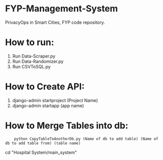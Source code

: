 # FYP-Management-System

PrivacyOps in Smart Cities, FYP code repository.

# How to run:

1. Run Data-Scraper.py
2. Run Data-Randomizer.py
3. Run CSVToSQL.py

# How to Create API:

1. django-admin startproject (Project Name)
2. django-admin startapp (app name)

# How to Merge Tables into db:
```
    python CopyTableToAnotherDb.py (Name of db to add table) (Name of db to add table from) (table name)
```


cd "Hospital System/main_system"
